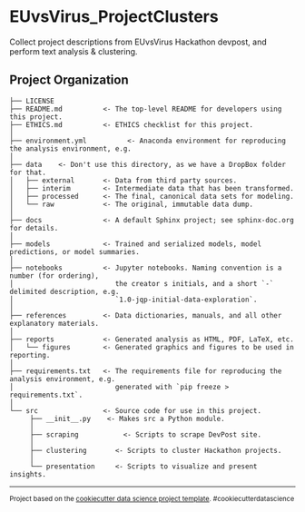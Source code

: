 EUvsVirus_ProjectClusters
==============================

Collect project descriptions from EUvsVirus Hackathon devpost, and perform text analysis & clustering.

Project Organization
------------

    ├── LICENSE
    ├── README.md          <- The top-level README for developers using this project.
    ├── ETHICS.md          <- ETHICS checklist for this project.
    │
    ├── environment.yml          <- Anaconda environment for reproducing the analysis environment, e.g.
    │
    ├── data	<- Don't use this directory, as we have a DropBox folder for that.
    │   ├── external       <- Data from third party sources.
    │   ├── interim        <- Intermediate data that has been transformed.
    │   ├── processed      <- The final, canonical data sets for modeling.
    │   └── raw            <- The original, immutable data dump.
    │
    ├── docs               <- A default Sphinx project; see sphinx-doc.org for details.
    │
    ├── models             <- Trained and serialized models, model predictions, or model summaries.
    │
    ├── notebooks          <- Jupyter notebooks. Naming convention is a number (for ordering),
    │                         the creator s initials, and a short `-` delimited description, e.g.
    │                         `1.0-jqp-initial-data-exploration`.
    │
    ├── references         <- Data dictionaries, manuals, and all other explanatory materials.
    │
    ├── reports            <- Generated analysis as HTML, PDF, LaTeX, etc.
    │   └── figures        <- Generated graphics and figures to be used in reporting.
    │
    ├── requirements.txt   <- The requirements file for reproducing the analysis environment, e.g.
    │                         generated with `pip freeze > requirements.txt`.
    │
    └── src                <- Source code for use in this project.
         ├── __init__.py    <- Makes src a Python module.
         │
         ├── scraping           <- Scripts to scrape DevPost site.
         │
         ├── clustering       <- Scripts to cluster Hackathon projects.
         │
         └── presentation	  <- Scripts to visualize and present insights.


--------

<p><small>Project based on the <a target="_blank" href="https://drivendata.github.io/cookiecutter-data-science/">cookiecutter data science project template</a>. #cookiecutterdatascience</small></p>
